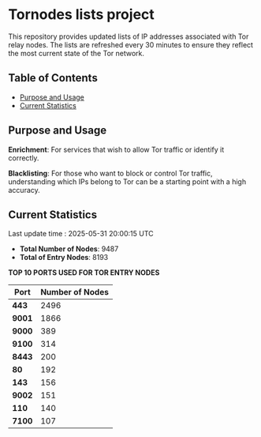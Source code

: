 # Tornodes lists project

This repository provides updated lists of IP addresses associated with Tor relay nodes. The lists are refreshed every 30 minutes to ensure they reflect the most current state of the Tor network.

## Table of Contents

- [Purpose and Usage](#purpose-and-usage)
- [Current Statistics](#current-statistics)


## Purpose and Usage

**Enrichment**: For services that wish to allow Tor traffic or identify it correctly.

**Blacklisting**: For those who want to block or control Tor traffic, understanding which IPs belong to Tor can be a starting point with a high accuracy.

## Current Statistics

Last update time : 2025-05-31 20:00:15 UTC

- **Total Number of Nodes**: 9487
- **Total of Entry Nodes**: 8193

**TOP 10 PORTS USED FOR TOR ENTRY NODES**

| **Port** | **Number of Nodes** |
|------|-----------------|
| **443**   | 2496  |
| **9001**   | 1866  |
| **9000**   | 389  |
| **9100**   | 314  |
| **8443**   | 200  |
| **80**   | 192  |
| **143**   | 156  |
| **9002**   | 151  |
| **110**   | 140  |
| **7100**   | 107  |

